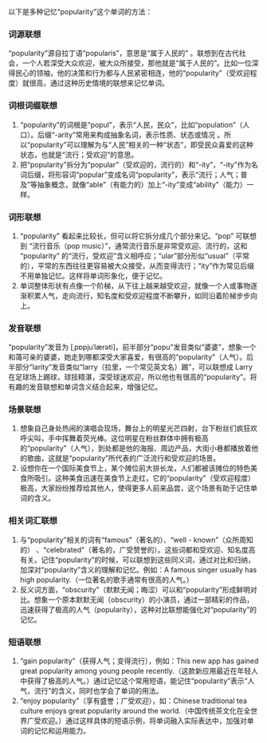 以下是多种记忆“popularity”这个单词的方法：

### 词源联想
“popularity”源自拉丁语“popularis”，意思是“属于人民的” 。联想到在古代社会，一个人若深受大众欢迎，被大众所接受，那他就是“属于人民的”。比如一位深得民心的领袖，他的决策和行为都与人民紧密相连，他的“popularity”（受欢迎程度）就很高，通过这种历史情境的联想来记忆单词。

### 词根词缀联想
1. “popularity”的词根是“popul”，表示“人民，民众”，比如“population”（人口）。后缀“-arity”常用来构成抽象名词，表示性质、状态或情况 。所以“popularity”可以理解为与“人民”相关的一种“状态”，即受民众喜爱的这种状态，也就是“流行；受欢迎”的意思。 
2. 把“popularity”拆分为“popular”（受欢迎的，流行的）和“-ity”，“-ity”作为名词后缀，将形容词“popular”变成名词“popularity”，表示“流行；人气；普及”等抽象概念，就像“able”（有能力的）加上“-ity”变成“ability”（能力）一样。

### 词形联想
1. “popularity” 看起来比较长，但可以将它拆分成几个部分来记。“pop” 可联想到 “流行音乐（pop music）”，通常流行音乐是非常受欢迎、流行的，这和 “popularity” 的“流行，受欢迎”含义相呼应；“ular”部分形似“usual”（平常的），平常的东西往往更容易被大众接受，从而变得流行；“ity”作为常见后缀不用单独记忆。这样将单词形象化，便于记忆。
2. 单词整体形状有点像一个阶梯，从下往上越来越受欢迎，就像一个人或事物逐渐积累人气，走向流行，知名度和受欢迎程度不断攀升，如同沿着阶梯步步向上。

### 发音联想
“popularity”发音为 [ˌpɒpjuˈlærəti]，前半部分“popu”发音类似“婆婆”，想象一个和蔼可亲的婆婆，她走到哪都深受大家喜爱，有很高的“popularity”（人气）。后半部分“larity”发音类似“larry（拉里，一个常见英文名）踢”，可以联想成 Larry 在足球场上踢球，球技精湛，深受球迷欢迎，所以他也有很高的“popularity”。将有趣的发音联想和单词含义结合起来，增强记忆。

### 场景联想
1. 想象自己身处热闹的演唱会现场，舞台上的明星光芒四射，台下粉丝们疯狂欢呼尖叫，手中挥舞着荧光棒。这位明星在粉丝群体中拥有极高的“popularity”（人气），到处都是他的海报、周边产品，大街小巷都播放着他的歌曲，这就是“popularity”所代表的广泛流行和受欢迎的场景。
2. 设想你在一个国际美食节上，某个摊位前大排长龙，人们都被该摊位的特色美食所吸引。这种美食迅速在美食节上走红，它的“popularity”（受欢迎程度）极高，大家纷纷推荐给其他人，使得更多人前来品尝，这个场景有助于记住单词的含义。

### 相关词汇联想
1. 与“popularity”相关的词有“famous”（著名的）、“well - known”（众所周知的） 、“celebrated”（著名的，广受赞誉的）。这些词都和受欢迎、知名度高有关。记住“popularity”的时候，可以联想到这些同义词，通过对比和归纳，加深对“popularity”含义的理解和记忆。例如：A famous singer usually has high popularity.（一位著名的歌手通常有很高的人气。）
2. 反义词方面，“obscurity”（默默无闻；晦涩）可以和“popularity”形成鲜明对比。想象一个原本默默无闻（obscurity）的小演员，通过一部精彩的作品，迅速获得了极高的人气（popularity），这种对比联想能强化对“popularity”的记忆。

### 短语联想
1. “gain popularity”（获得人气；变得流行），例如：This new app has gained great popularity among young people recently.（这款新应用最近在年轻人中获得了极高的人气。）通过记忆这个常用短语，能记住“popularity”表示“人气，流行”的含义，同时也学会了单词的用法。
2. “enjoy popularity”（享有盛誉；广受欢迎），如：Chinese traditional tea culture enjoys great popularity around the world.（中国传统茶文化在全世界广受欢迎。）通过这样具体的短语示例，将单词融入实际表达中，加强对单词的记忆和运用能力。 